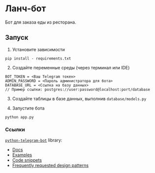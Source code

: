 # Ланч-бот
Бот для заказа еды из ресторана.

## Запуск
1. Установите зависимости
```
pip install - requirements.txt
```
2. Создайте переменные среды (через терминал или IDE)
```
BOT_TOKEN = <Ваш Telegram токен>
ADMIN_PASSWORD = <Пароль администратора для бота>
DATABASE_URL = <Ссылка на базу данных>
// Пример ссылки: postgres://user:password@localhost:port/database
```
3. Создайте таблицы в базе данных, выполнив `database/models.py`

4. Запустите бота
```
python app.py
```

### Ссылки
[`python-telegram-bot`](https://github.com/python-telegram-bot/python-telegram-bot) library:  
- [Docs](https://python-telegram-bot.readthedocs.io/en/stable/index.html)
- [Examples](https://github.com/python-telegram-bot/python-telegram-bot/blob/master/examples/README.md)
- [Code snippets](https://github.com/python-telegram-bot/python-telegram-bot/wiki/Code-snippets)  
- [Frequently requested design patterns](https://github.com/python-telegram-bot/python-telegram-bot/wiki/Frequently-requested-design-patterns)
